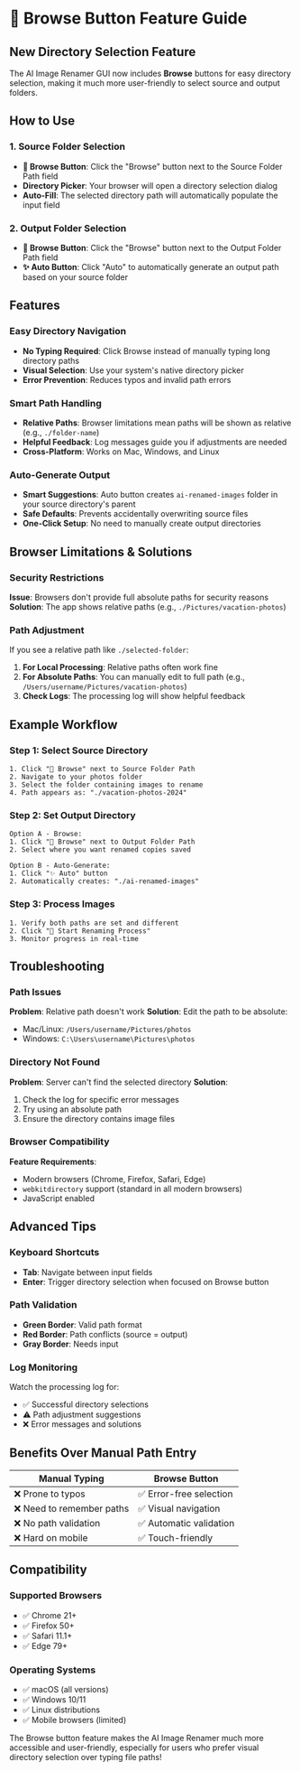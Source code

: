 # 📂 Browse Button Feature Guide

## New Directory Selection Feature

The AI Image Renamer GUI now includes **Browse** buttons for easy directory selection, making it much more user-friendly to select source and output folders.

## How to Use

### 1. Source Folder Selection
- **📂 Browse Button**: Click the "Browse" button next to the Source Folder Path field
- **Directory Picker**: Your browser will open a directory selection dialog
- **Auto-Fill**: The selected directory path will automatically populate the input field

### 2. Output Folder Selection
- **📂 Browse Button**: Click the "Browse" button next to the Output Folder Path field
- **✨ Auto Button**: Click "Auto" to automatically generate an output path based on your source folder

## Features

### Easy Directory Navigation
- **No Typing Required**: Click Browse instead of manually typing long directory paths
- **Visual Selection**: Use your system's native directory picker
- **Error Prevention**: Reduces typos and invalid path errors

### Smart Path Handling
- **Relative Paths**: Browser limitations mean paths will be shown as relative (e.g., `./folder-name`)
- **Helpful Feedback**: Log messages guide you if adjustments are needed
- **Cross-Platform**: Works on Mac, Windows, and Linux

### Auto-Generate Output
- **Smart Suggestions**: Auto button creates `ai-renamed-images` folder in your source directory's parent
- **Safe Defaults**: Prevents accidentally overwriting source files
- **One-Click Setup**: No need to manually create output directories

## Browser Limitations & Solutions

### Security Restrictions
**Issue**: Browsers don't provide full absolute paths for security reasons
**Solution**: The app shows relative paths (e.g., `./Pictures/vacation-photos`)

### Path Adjustment
If you see a relative path like `./selected-folder`:
1. **For Local Processing**: Relative paths often work fine
2. **For Absolute Paths**: You can manually edit to full path (e.g., `/Users/username/Pictures/vacation-photos`)
3. **Check Logs**: The processing log will show helpful feedback

## Example Workflow

### Step 1: Select Source Directory
```
1. Click "📂 Browse" next to Source Folder Path
2. Navigate to your photos folder
3. Select the folder containing images to rename
4. Path appears as: "./vacation-photos-2024"
```

### Step 2: Set Output Directory  
```
Option A - Browse:
1. Click "📂 Browse" next to Output Folder Path
2. Select where you want renamed copies saved

Option B - Auto-Generate:
1. Click "✨ Auto" button
2. Automatically creates: "./ai-renamed-images"
```

### Step 3: Process Images
```
1. Verify both paths are set and different
2. Click "🚀 Start Renaming Process"
3. Monitor progress in real-time
```

## Troubleshooting

### Path Issues
**Problem**: Relative path doesn't work
**Solution**: Edit the path to be absolute:
- Mac/Linux: `/Users/username/Pictures/photos`
- Windows: `C:\Users\username\Pictures\photos`

### Directory Not Found
**Problem**: Server can't find the selected directory
**Solution**: 
1. Check the log for specific error messages
2. Try using an absolute path
3. Ensure the directory contains image files

### Browser Compatibility
**Feature Requirements**: 
- Modern browsers (Chrome, Firefox, Safari, Edge)
- `webkitdirectory` support (standard in all modern browsers)
- JavaScript enabled

## Advanced Tips

### Keyboard Shortcuts
- **Tab**: Navigate between input fields
- **Enter**: Trigger directory selection when focused on Browse button

### Path Validation
- **Green Border**: Valid path format
- **Red Border**: Path conflicts (source = output)
- **Gray Border**: Needs input

### Log Monitoring
Watch the processing log for:
- ✅ Successful directory selections
- ⚠️ Path adjustment suggestions  
- ❌ Error messages and solutions

## Benefits Over Manual Path Entry

| Manual Typing | Browse Button |
|---------------|---------------|
| ❌ Prone to typos | ✅ Error-free selection |
| ❌ Need to remember paths | ✅ Visual navigation |
| ❌ No path validation | ✅ Automatic validation |
| ❌ Hard on mobile | ✅ Touch-friendly |

## Compatibility

### Supported Browsers
- ✅ Chrome 21+
- ✅ Firefox 50+  
- ✅ Safari 11.1+
- ✅ Edge 79+

### Operating Systems
- ✅ macOS (all versions)
- ✅ Windows 10/11
- ✅ Linux distributions
- ✅ Mobile browsers (limited)

The Browse button feature makes the AI Image Renamer much more accessible and user-friendly, especially for users who prefer visual directory selection over typing file paths! 